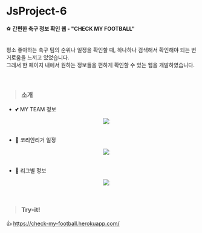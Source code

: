 # JsProject-6
⚽ <strong>간편한 축구 정보 확인 웹 - "CHECK MY FOOTBALL"</strong><br><br>

평소 좋아하는 축구 팀의 순위나 일정을 확인할 때, 하나하나 검색해서 확인해야 되는 번거로움을 느끼고 있었습니다.<br>
그래서 한 페이지 내에서 원하는 정보들을 편하게 확인할 수 있는 웹을 개발하였습니다.<br><br><br>

> ### 소개 
* 💕 MY TEAM 정보<p align="center"><img src="https://user-images.githubusercontent.com/76520025/144854038-fa60b8ce-1863-4196-9330-2379c246dadf.gif"></p><br>
* 🙏 코리안리거 일정<p align="center"><img src="https://user-images.githubusercontent.com/76520025/144854063-14e25f80-dc4b-4dea-a500-9a99d2feb967.gif"></p><br>
* 🛫 리그별 정보<p align="center"><img src="https://user-images.githubusercontent.com/76520025/144854043-91e0f78b-52ee-4aec-b7d2-2c9b9613aa2c.gif"></p><br>

> ### Try-it! 
👍 https://check-my-football.herokuapp.com/
